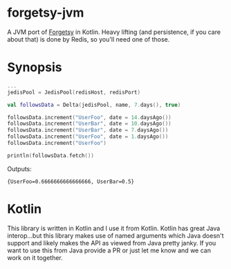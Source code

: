 # forgetsy-jvm

A JVM port of [Forgetsy](https://github.com/cavvia/forgetsy) in Kotlin.  Heavy lifting (and persistence, if you care
about that) is done by Redis, so you'll need one of those.

# Synopsis

```kotlin
...
jedisPool = JedisPool(redisHost, redisPort)

val followsData = Delta(jedisPool, name, 7.days(), true)

followsData.increment("UserFoo", date = 14.daysAgo())
followsData.increment("UserBar", date = 10.daysAgo())
followsData.increment("UserBar", date = 7.daysAgo())
followsData.increment("UserFoo", date = 1.daysAgo())
followsData.increment("UserFoo")

println(followsData.fetch())
```

Outputs:

```{UserFoo=0.6666666666666666, UserBar=0.5}```

# Kotlin

This library is written in Kotlin and I use it from Kotlin.  Kotlin has great Java interop…but this library makes use of
named arguments which Java doesn't support and likely makes the API as viewed from Java pretty janky.  If you want to
use this from Java provide a PR or just let me know and we can work on it together.
